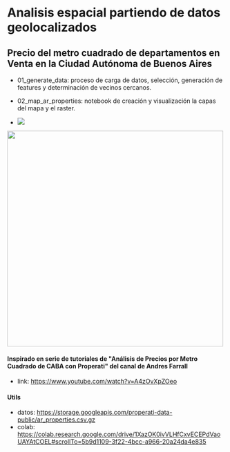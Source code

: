 # Analisis espacial partiendo de datos geolocalizados
## Precio del metro cuadrado de departamentos en Venta en la Ciudad Autónoma de Buenos Aires

- 01_generate_data: proceso de carga de datos, selección, generación de features y determinación de vecinos cercanos.
- 02_map_ar_properties: notebook de creación y visualización la capas del mapa y el raster.

- ![](https://github.com/nikoloide/map_ar_properties/blob/main/utils/gif_map.gif)
<img src="/utils/gif_map.gif" width="500" height="500"/>

#### Inspirado en serie de tutoriales de "Análisis de Precios por Metro Cuadrado de CABA con Properati" del canal de Andres Farrall
- link: https://www.youtube.com/watch?v=A4zOvXpZOeo

#### Utils
* datos: https://storage.googleapis.com/properati-data-public/ar_properties.csv.gz
* colab: https://colab.research.google.com/drive/1XazOK0ivVLHfCxvECEPdVaoUAYAtCOEL#scrollTo=5b9d1109-3f22-4bcc-a966-20a24da4e835


